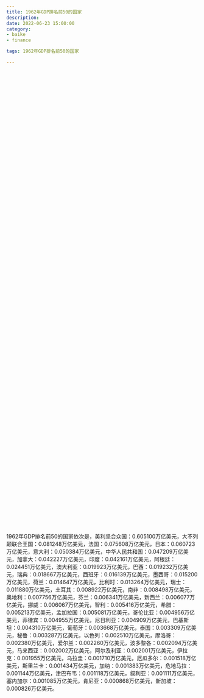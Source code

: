 ```yaml
---
title: 1962年GDP排名前50的国家
description:
date: 2022-06-23 15:00:00
category:
- baike
- finance

tags: 1962年GDP排名前50的国家

---
```


<!-- 引入刚刚下载的 ECharts 文件 -->
<script src="/assets/js/charts/echarts.min.js"></script>

<!-- 为 ECharts 准备一个定义了宽高的 DOM -->
<div id="myChart" style="width: 100%;height:1200px;"></div>

<div>
<p class="paragraph">1962年GDP排名前50的国家依次是，美利坚合众国：0.605100万亿美元，大不列颠联合王国：0.081248万亿美元，法国：0.075608万亿美元，日本：0.060723万亿美元，意大利：0.050384万亿美元，中华人民共和国：0.047209万亿美元，加拿大：0.042227万亿美元，印度：0.042161万亿美元，阿根廷：0.024451万亿美元，澳大利亚：0.019923万亿美元，巴西：0.019232万亿美元，瑞典：0.018667万亿美元，西班牙：0.016139万亿美元，墨西哥：0.015200万亿美元，荷兰：0.014647万亿美元，比利时：0.013264万亿美元，瑞士：0.011880万亿美元，土耳其：0.008922万亿美元，南非：0.008498万亿美元，奥地利：0.007756万亿美元，芬兰：0.006341万亿美元，新西兰：0.006077万亿美元，挪威：0.006067万亿美元，智利：0.005416万亿美元，希腊：0.005213万亿美元，孟加拉国：0.005081万亿美元，哥伦比亚：0.004956万亿美元，菲律宾：0.004955万亿美元，尼日利亚：0.004909万亿美元，巴基斯坦：0.004310万亿美元，葡萄牙：0.003668万亿美元，泰国：0.003309万亿美元，秘鲁：0.003287万亿美元，以色列：0.002510万亿美元，摩洛哥：0.002380万亿美元，爱尔兰：0.002260万亿美元，波多黎各：0.002094万亿美元，马来西亚：0.002002万亿美元，阿尔及利亚：0.002001万亿美元，伊拉克：0.001955万亿美元，乌拉圭：0.001710万亿美元，厄瓜多尔：0.001518万亿美元，斯里兰卡：0.001434万亿美元，加纳：0.001383万亿美元，危地马拉：0.001144万亿美元，津巴布韦：0.001118万亿美元，叙利亚：0.001111万亿美元，塞内加尔：0.001085万亿美元，肯尼亚：0.000868万亿美元，新加坡：0.000826万亿美元。</p>
</div>

<script>
    var chartDom = document.getElementById('myChart');
    var myChart = echarts.init(chartDom);
    var option;

    option = {
        title: {
            text: ''
        },
        tooltip: {
            trigger: 'axis',
            axisPointer: {
                type: 'shadow'
            }
        },
        legend: {},
        grid: {
            left: '0%',
            right: '0%',
            bottom: '3%',
            containLabel: true
        },
        xAxis: {
            type: 'value',
            boundaryGap: [0, 0.01]
        },
        yAxis: {
            type: 'category',
            data: ["新加坡", "肯尼亚", "塞内加尔", "叙利亚", "津巴布韦", "危地马拉", "加纳", "斯里兰卡", "厄瓜多尔", "乌拉圭", "伊拉克", "阿尔及利亚", "马来西亚", "波多黎各", "爱尔兰", "摩洛哥", "以色列", "秘鲁", "泰国", "葡萄牙", "巴基斯坦", "尼日利亚", "菲律宾", "哥伦比亚", "孟加拉国", "希腊", "智利", "挪威", "新西兰", "芬兰", "奥地利", "南非", "土耳其", "瑞士", "比利时", "荷兰", "墨西哥", "西班牙", "瑞典", "巴西", "澳大利亚", "阿根廷", "印度", "加拿大", "中华人民共和国", "意大利", "日本", "法国", "大不列颠联合王国", "美利坚合众国"]
        },
        series: [
            {
                itemStyle: {
                    color: "#00868B"
                },
                name: '（单位：万亿美元）',
                type: 'bar',
                data: [0.000826, 0.000868, 0.001085, 0.001111, 0.001118, 0.001144, 0.001383, 0.001434, 0.001518, 0.001710, 0.001955, 0.002001, 0.002002, 0.002094, 0.002260, 0.002380, 0.002510, 0.003287, 0.003309, 0.003668, 0.004310, 0.004909, 0.004955, 0.004956, 0.005081, 0.005213, 0.005416, 0.006067, 0.006077, 0.006341, 0.007756, 0.008498, 0.008922, 0.011880, 0.013264, 0.014647, 0.015200, 0.016139, 0.018667, 0.019232, 0.019923, 0.024451, 0.042161, 0.042227, 0.047209, 0.050384, 0.060723, 0.075608, 0.081248, 0.605100]
            }
        ]
    };

    option && myChart.setOption(option);

</script>
